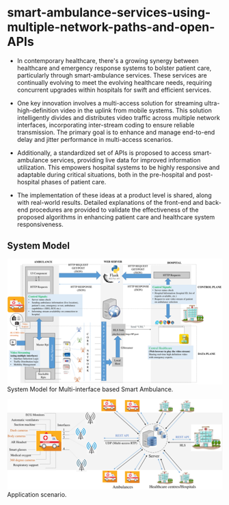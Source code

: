 # smart-ambulance-services-using-multiple-network-paths-and-open-APIs

- In contemporary healthcare, there's a growing synergy between healthcare and emergency response systems to bolster patient care, particularly through smart-ambulance services. These services are continually evolving to meet the evolving healthcare needs, requiring concurrent upgrades within hospitals for swift and efficient services.

- One key innovation involves a multi-access solution for streaming ultra-high-definition video in the uplink from mobile systems. This solution intelligently divides and distributes video traffic across multiple network interfaces, incorporating inter-stream coding to ensure reliable transmission. The primary goal is to enhance and manage end-to-end delay and jitter performance in multi-access scenarios.

- Additionally, a standardized set of APIs is proposed to access smart-ambulance services, providing live data for improved information utilization. This empowers hospital systems to be highly responsive and adaptable during critical situations, both in the pre-hospital and post-hospital phases of patient care.

- The implementation of these ideas at a product level is shared, along with real-world results. Detailed explanations of the front-end and back-end procedures are provided to validate the effectiveness of the proposed algorithms in enhancing patient care and healthcare system responsiveness.

## System Model

![System Model](assets/System.png)
System Model for Multi-interface based Smart Ambulance.

![Applications](assets/MAS_arch.png)
Application scenario.

